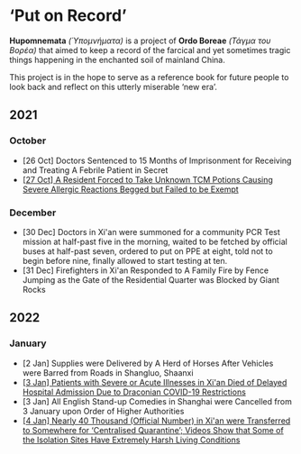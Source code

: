 # ‘Put on Record’

**Hupomnemata** _(Ὑπομνήματα)_ is a project of **Ordo Boreae** _(Τάγμα του Βορέα)_ that aimed to keep a record of the farcical and yet sometimes tragic things happening in the enchanted soil of mainland China.

This project is in the hope to serve as a reference book for future people to look back and reflect on this utterly miserable ‘new era’.

## 2021

### October
- \[26 Oct\] Doctors Sentenced to 15 Months of Imprisonment for Receiving and Treating A Febrile Patient in Secret
- [\[27 Oct\] A Resident Forced to Take Unknown TCM Potions Causing Severe Allergic Reactions Begged but Failed to be Exempt](https://github.com/Ordo-Boreae/hupomnemata/blob/main/2021-10.md#27-oct-a-resident-forced-to-take-unknown-tcm-potions-causing-severe-allergic-reactions-begged-but-failed-to-be-exempt)

### December
- \[30 Dec\] Doctors in Xi'an were summoned for a community PCR Test mission at half-past five in the morning, waited to be fetched by official buses at half-past seven, ordered to put on PPE at eight, told not to begin before nine, finally allowed to start testing at ten.
- \[31 Dec\] Firefighters in Xi'an Responded to A Family Fire by Fence Jumping as the Gate of the Residential Quarter was Blocked by Giant Rocks

## 2022

### January
- \[2 Jan\] Supplies were Delivered by A Herd of Horses After Vehicles were Barred from Roads in Shangluo, Shaanxi
- [\[3 Jan\] Patients with Severe or Acute Illnesses in Xi'an Died of Delayed Hospital Admission Due to Draconian COVID-19 Restrictions](https://github.com/Ordo-Boreae/hupomnemata/blob/main/2022-01.md#3-jan-patients-with-severe-or-acute-illnesses-in-xian-died-of-delayed-hospital-admission-due-to-draconian-covid-19-restrictions)
- \[3 Jan\] All English Stand-up Comedies in Shanghai were Cancelled from 3 January upon Order of Higher Authorities
- [\[4 Jan\] Nearly 40 Thousand (Official Number) in Xi'an were Transferred to Somewhere for ‘Centralised Quarantine’; Videos Show that Some of the Isolation Sites Have Extremely Harsh Living Conditions](https://github.com/Ordo-Boreae/hupomnemata/blob/main/2022-01.md#4-jan-nearly-40-thousand-official-number-in-xian-were-transferred-to-somewhere-for-centralised-quarantine-videos-show-that-some-of-the-isolation-sites-have-extremely-harsh-living-conditions)
